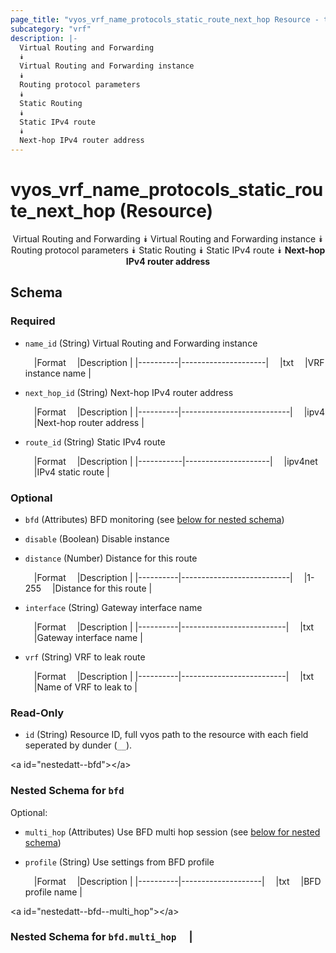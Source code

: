 ```yaml
---
page_title: "vyos_vrf_name_protocols_static_route_next_hop Resource - terraform-provider-vyos"
subcategory: "vrf"
description: |-
  Virtual Routing and Forwarding
  ⯯
  Virtual Routing and Forwarding instance
  ⯯
  Routing protocol parameters
  ⯯
  Static Routing
  ⯯
  Static IPv4 route
  ⯯
  Next-hop IPv4 router address
---
```


# vyos_vrf_name_protocols_static_route_next_hop (Resource)
<center>

Virtual Routing and Forwarding
⯯
Virtual Routing and Forwarding instance
⯯
Routing protocol parameters
⯯
Static Routing
⯯
Static IPv4 route
⯯
**Next-hop IPv4 router address**


</center>

## Schema

### Required

- `name_id` (String) Virtual Routing and Forwarding instance

    &emsp;|Format  &emsp;|Description        |
    |----------|---------------------|
    &emsp;|txt     &emsp;|VRF instance name  |
- `next_hop_id` (String) Next-hop IPv4 router address

    &emsp;|Format  &emsp;|Description              |
    |----------|---------------------------|
    &emsp;|ipv4    &emsp;|Next-hop router address  |
- `route_id` (String) Static IPv4 route

    &emsp;|Format   &emsp;|Description        |
    |-----------|---------------------|
    &emsp;|ipv4net  &emsp;|IPv4 static route  |

### Optional

- `bfd` (Attributes) BFD monitoring (see [below for nested schema](#nestedatt--bfd))
- `disable` (Boolean) Disable instance
- `distance` (Number) Distance for this route

    &emsp;|Format  &emsp;|Description              |
    |----------|---------------------------|
    &emsp;|1-255   &emsp;|Distance for this route  |
- `interface` (String) Gateway interface name

    &emsp;|Format  &emsp;|Description             |
    |----------|--------------------------|
    &emsp;|txt     &emsp;|Gateway interface name  |
- `vrf` (String) VRF to leak route

    &emsp;|Format  &emsp;|Description             |
    |----------|--------------------------|
    &emsp;|txt     &emsp;|Name of VRF to leak to  |

### Read-Only

- `id` (String) Resource ID, full vyos path to the resource with each field seperated by dunder (`__`).

&lt;a id=&#34;nestedatt--bfd&#34;&gt;&lt;/a&gt;
### Nested Schema for `bfd`

Optional:

- `multi_hop` (Attributes) Use BFD multi hop session (see [below for nested schema](#nestedatt--bfd--multi_hop))
- `profile` (String) Use settings from BFD profile

    &emsp;|Format  &emsp;|Description       |
    |----------|--------------------|
    &emsp;|txt     &emsp;|BFD profile name  |

&lt;a id=&#34;nestedatt--bfd--multi_hop&#34;&gt;&lt;/a&gt;
### Nested Schema for `bfd.multi_hop`  &emsp;|
